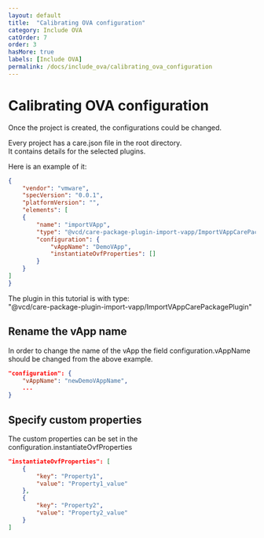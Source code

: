 ```yaml
---
layout: default
title:  "Calibrating OVA configuration"
category: Include OVA
catOrder: 7
order: 3
hasMore: true
labels: [Include OVA]
permalink: /docs/include_ova/calibrating_ova_configuration
---
```

# Calibrating OVA configuration
Once the project is created, the configurations could be changed.

Every project has a care.json file in the root directory.<br/>
It contains details for the selected plugins.

Here is an example of it:
```json
{
    "vendor": "vmware",
    "specVersion": "0.0.1",
    "platformVersion": "",
    "elements": [
    {
        "name": "importVApp",
        "type": "@vcd/care-package-plugin-import-vapp/ImportVAppCarePackagePlugin",
        "configuration": {
            "vAppName": "DemoVApp",
            "instantiateOvfProperties": []
        }
    }
]
}
```

The plugin in this tutorial is with type:<br/>
"@vcd/care-package-plugin-import-vapp/ImportVAppCarePackagePlugin"

## Rename the vApp name
In order to change the name of the vApp the field configuration.vAppName should be changed from the above example.
```json
"configuration": {
    "vAppName": "newDemoVAppName",
    ...
}
```

## Specify custom properties
The custom properties can be set in the configuration.instantiateOvfProperties
```json
"instantiateOvfProperties": [
    {
        "key": "Property1",
        "value": "Property1_value" 
    },
    {
        "key": "Property2",
        "value": "Property2_value"
    }
]
```
